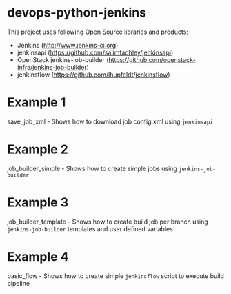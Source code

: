 devops-python-jenkins
=====================

This project uses following Open Source libraries and products:

* Jenkins (http://www.jenkins-ci.org)
* jenkinsapi (https://github.com/salimfadhley/jenkinsapi)
* OpenStack jenkins-job-builder (https://github.com/openstack-infra/jenkins-job-builder)
* jenkinsflow (https://github.com/lhupfeldt/jenkinsflow)


Example 1
=========
save_job_xml - Shows how to download job config.xml using ``jenkinsapi``


Example 2
=========
job_builder_simple - Shows how to create simple jobs using ``jenkins-job-builder``


Example 3
=========
job_builder_template - Shows how to create build job per branch using ``jenkins-job-builder`` templates and user defined variables


Example 4
=========
basic_flow - Shows how to create simple ``jenkinsflow`` script to execute build pipeline

